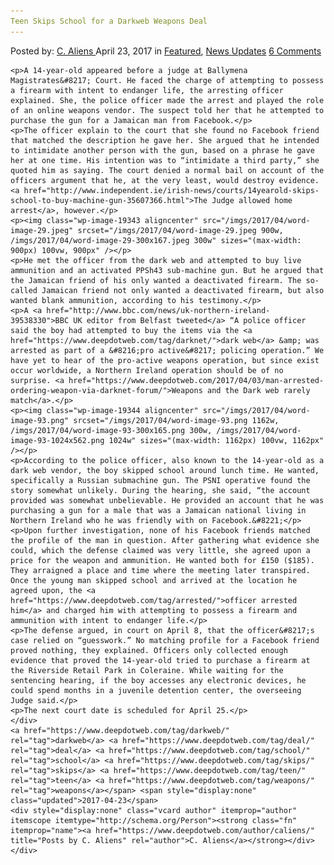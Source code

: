 ```yaml
---
Teen Skips School for a Darkweb Weapons Deal
---
```

<article class="post-listing post-19340 post type-post status-publish format-standard has-post-thumbnail hentry  tag-darkweb tag-deal tag-school tag-skips tag-teen tag-weapons">
    <div class="post-inner">
        <span>Posted by: <a href="https://www.deepdotweb.com/author/caliens/" title="">C. Aliens </a></span>
    <span>April 23, 2017</span>
    <span>in <a href="https://www.deepdotweb.com/category/deepdot-news/" rel="category tag">Featured</a>, <a href="https://www.deepdotweb.com/category/news-updates/" rel="category tag">News Updates</a></span>
    <span><a href="https://www.deepdotweb.com/2017/04/23/teen-skips-school-darkweb-weapons-deal/#comments">6 Comments</a></span>
    </p>
    <div class="clear"></div>
    
    <p>A 14-year-old appeared before a judge at Ballymena Magistrates&#8217; Court. He faced the charge of attempting to possess a firearm with intent to endanger life, the arresting officer explained. She, the police officer made the arrest and played the role of an online weapons vendor. The suspect told her that he attempted to purchase the gun for a Jamaican man from Facebook.</p>
    <p>The officer explain to the court that she found no Facebook friend that matched the description he gave her. She argued that he intended to intimidate another person with the gun, based on a phrase he gave her at one time. His intention was to “intimidate a third party,” she quoted him as saying. The court denied a normal bail on account of the officers argument that he, at the very least, would destroy evidence. <a href="http://www.independent.ie/irish-news/courts/14yearold-skips-school-to-buy-machine-gun-35607366.html">The Judge allowed home arrest</a>, however.</p>
    <p><img class="wp-image-19343 aligncenter" src="/imgs/2017/04/word-image-29.jpeg" srcset="/imgs/2017/04/word-image-29.jpeg 900w, /imgs/2017/04/word-image-29-300x167.jpeg 300w" sizes="(max-width: 900px) 100vw, 900px" /></p>
    <p>He met the officer from the dark web and attempted to buy live ammunition and an activated PPSh43 sub-machine gun. But he argued that the Jamaican friend of his only wanted a deactivated firearm. The so-called Jamaican friend not only wanted a deactivated firearm, but also wanted blank ammunition, according to his testimony.</p>
    <p>A <a href="http://www.bbc.com/news/uk-northern-ireland-39538330">BBC UK editor from Belfast tweeted</a> “A police officer said the boy had attempted to buy the items via the <a href="https://www.deepdotweb.com/tag/darknet/">dark web</a> &amp; was arrested as part of a &#8216;pro active&#8217; policing operation.” We have yet to hear of the pro-active weapons operation, but since exist occur worldwide, a Northern Ireland operation should be of no surprise. <a href="https://www.deepdotweb.com/2017/04/03/man-arrested-ordering-weapon-via-darknet-forum/">Weapons and the Dark web rarely match</a>.</p>
    <p><img class="wp-image-19344 aligncenter" src="/imgs/2017/04/word-image-93.png" srcset="/imgs/2017/04/word-image-93.png 1162w, /imgs/2017/04/word-image-93-300x165.png 300w, /imgs/2017/04/word-image-93-1024x562.png 1024w" sizes="(max-width: 1162px) 100vw, 1162px" /></p>
    <p>According to the police officer, also known to the 14-year-old as a dark web vendor, the boy skipped school around lunch time. He wanted, specifically a Russian submachine gun. The PSNI operative found the story somewhat unlikely. During the hearing, she said, “the account provided was somewhat unbelievable. He provided an account that he was purchasing a gun for a male that was a Jamaican national living in Northern Ireland who he was friendly with on Facebook.&#8221;</p>
    <p>Upon further investigation, none of his Facebook friends matched the profile of the man in question. After gathering what evidence she could, which the defense claimed was very little, she agreed upon a price for the weapon and ammunition. He wanted both for £150 ($185). They arraigned a place and time where the meeting later transpired. Once the young man skipped school and arrived at the location he agreed upon, the <a href="https://www.deepdotweb.com/tag/arrested/">officer arrested him</a> and charged him with attempting to possess a firearm and ammunition with intent to endanger life.</p>
    <p>The defense argued, in court on April 8, that the officer&#8217;s case relied on “guesswork.” No matching profile for a Facebook friend proved nothing, they explained. Officers only collected enough evidence that proved the 14-year-old tried to purchase a firearm at the Riverside Retail Park in Coleraine. While waiting for the sentencing hearing, if the boy accesses any electronic devices, he could spend months in a juvenile detention center, the overseeing Judge said.</p>
    <p>The next court date is scheduled for April 25.</p>
    </div>
    <a href="https://www.deepdotweb.com/tag/darkweb/" rel="tag">darkweb</a> <a href="https://www.deepdotweb.com/tag/deal/" rel="tag">deal</a> <a href="https://www.deepdotweb.com/tag/school/" rel="tag">school</a> <a href="https://www.deepdotweb.com/tag/skips/" rel="tag">skips</a> <a href="https://www.deepdotweb.com/tag/teen/" rel="tag">teen</a> <a href="https://www.deepdotweb.com/tag/weapons/" rel="tag">weapons</a></span> <span style="display:none" class="updated">2017-04-23</span>
    <div style="display:none" class="vcard author" itemprop="author" itemscope itemtype="http://schema.org/Person"><strong class="fn" itemprop="name"><a href="https://www.deepdotweb.com/author/caliens/" title="Posts by C. Aliens" rel="author">C. Aliens</a></strong></div>
    </div>
</article>

